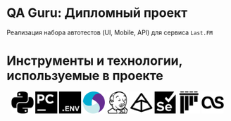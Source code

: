 # QA Guru: Дипломный проект
Реализация набора автотестов (UI, Mobile, API) для сервиса <code>Last.FM</code>

# Инструменты и технологии, используемые в проекте
<p align="center">
<a href="https://www.python.org/"><img src="files/images/python.svg" width="50" height="50"  alt="PYTHON"/></a>
<a href="https://www.jetbrains.com/ru-ru/pycharm/"><img src="files/images/pycharm.svg" width="50" height="50"  alt="PYCHARM"/></a>
<a href="https://pypi.org/project/python-dotenv/"><img src="files/images/dotenv.svg" width="50" height="50"  alt="DOTENV"/></a>
<a href="https://appium.io/docs/en/2.0/"><img src="files/images/appium.svg" width="50" height="50"  alt="APPIUM"/></a>
<a href="https://www.jenkins.io/"><img src="files/images/jenkins.svg" width="50" height="50"  alt="JENKINS"/></a>
<a href="https://docs.pydantic.dev/latest/"><img src="files/images/pydantic.svg" width="50" height="50"  alt="PYDANTIC"/></a>
<a href="https://www.selenium.dev/"><img src="files/images/selenium.svg" width="50" height="50"  alt="SELENIUM"/></a>
<a href="https://docs.pytest.org/en/"><img src="files/images/pytest.svg" width="50" height="50"  alt="PYTEST"/></a>
<a href="https://www.last.fm/api"><img src="files/images/lastdotfm.svg" width="50" height="50"  alt="LASTFM"/></a>
</p>
